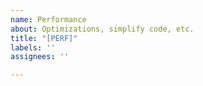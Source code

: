 ```yaml
---
name: Performance
about: Optimizations, simplify code, etc.
title: "[PERF]"
labels: ''
assignees: ''

---
```



